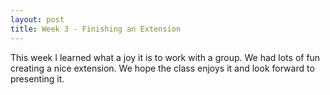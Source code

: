 ```yaml
---
layout: post
title: Week 3 - Finishing an Extension
---
```


This week I learned what a joy it is to work with a group. We had lots of fun creating a nice extension. We hope the class enjoys it and look forward to presenting it.
